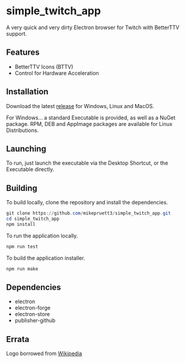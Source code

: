 # simple_twitch_app

A very quick and very dirty Electron browser for Twitch with BetterTTV support.

## Features

- BetterTTV Icons (BTTV)
- Control for Hardware Acceleration

## Installation

Download the latest [release](https://github.com/mikepruett3/simple_twitch_app/releases) for Windows, Linux and MacOS.

For Windows... a standard Executable is provided, as well as a NuGet package. RPM, DEB and AppImage packages are available for Linux Distributions.

## Launching

To run, just launch the executable via the Desktop Shortcut, or the Executable directly.

## Building

To build locally, clone the repository and install the dependencies.

```powershell
git clone https://github.com/mikepruett3/simple_twitch_app.git
cd simple_twitch_app
npm install
```

To run the application locally.

```powershell
npm run test
```

To build the application installer.

```powershell
npm run make
```

## Dependencies

- electron
- electron-forge
- electron-store
- publisher-github

## Errata

Logo borrowed from [Wikipedia](https://commons.wikimedia.org/wiki/File:Twitch_Glitch_Logo_Purple.svg)